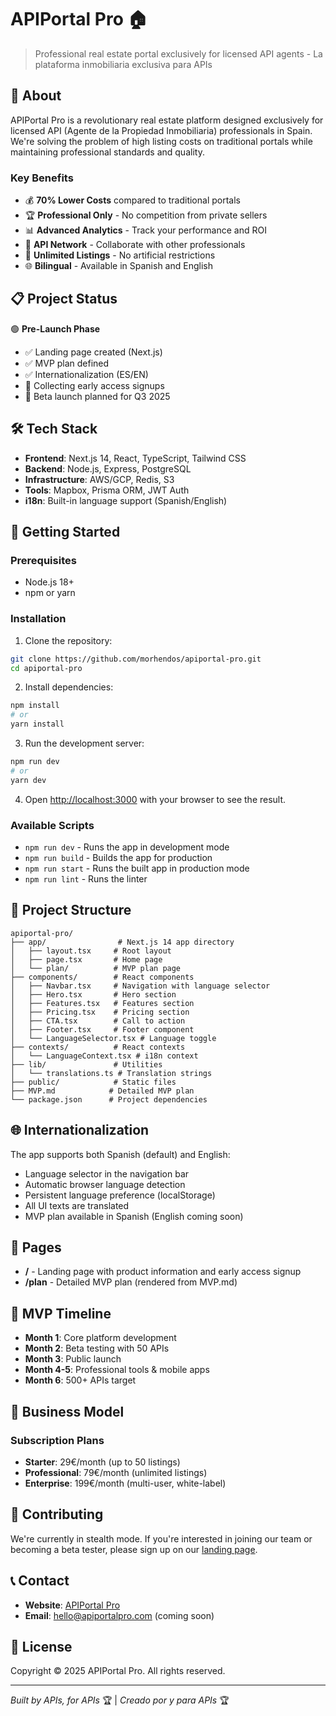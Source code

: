 # APIPortal Pro 🏠

> Professional real estate portal exclusively for licensed API agents - La plataforma inmobiliaria exclusiva para APIs

## 🚀 About

APIPortal Pro is a revolutionary real estate platform designed exclusively for licensed API (Agente de la Propiedad Inmobiliaria) professionals in Spain. We're solving the problem of high listing costs on traditional portals while maintaining professional standards and quality.

### Key Benefits
- 💰 **70% Lower Costs** compared to traditional portals
- 🏆 **Professional Only** - No competition from private sellers
- 📊 **Advanced Analytics** - Track your performance and ROI
- 🤝 **API Network** - Collaborate with other professionals
- 🚀 **Unlimited Listings** - No artificial restrictions
- 🌐 **Bilingual** - Available in Spanish and English

## 📋 Project Status

🟢 **Pre-Launch Phase**

- ✅ Landing page created (Next.js)
- ✅ MVP plan defined
- ✅ Internationalization (ES/EN)
- 🔄 Collecting early access signups
- 📅 Beta launch planned for Q3 2025

## 🛠 Tech Stack

- **Frontend**: Next.js 14, React, TypeScript, Tailwind CSS
- **Backend**: Node.js, Express, PostgreSQL
- **Infrastructure**: AWS/GCP, Redis, S3
- **Tools**: Mapbox, Prisma ORM, JWT Auth
- **i18n**: Built-in language support (Spanish/English)

## 🚀 Getting Started

### Prerequisites

- Node.js 18+ 
- npm or yarn

### Installation

1. Clone the repository:
```bash
git clone https://github.com/morhendos/apiportal-pro.git
cd apiportal-pro
```

2. Install dependencies:
```bash
npm install
# or
yarn install
```

3. Run the development server:
```bash
npm run dev
# or
yarn dev
```

4. Open [http://localhost:3000](http://localhost:3000) with your browser to see the result.

### Available Scripts

- `npm run dev` - Runs the app in development mode
- `npm run build` - Builds the app for production
- `npm run start` - Runs the built app in production mode
- `npm run lint` - Runs the linter

## 📁 Project Structure

```
apiportal-pro/
├── app/                # Next.js 14 app directory
│   ├── layout.tsx     # Root layout
│   ├── page.tsx       # Home page
│   └── plan/          # MVP plan page
├── components/        # React components
│   ├── Navbar.tsx     # Navigation with language selector
│   ├── Hero.tsx       # Hero section
│   ├── Features.tsx   # Features section
│   ├── Pricing.tsx    # Pricing section
│   ├── CTA.tsx        # Call to action
│   ├── Footer.tsx     # Footer component
│   └── LanguageSelector.tsx # Language toggle
├── contexts/          # React contexts
│   └── LanguageContext.tsx # i18n context
├── lib/               # Utilities
│   └── translations.ts # Translation strings
├── public/            # Static files
├── MVP.md            # Detailed MVP plan
└── package.json      # Project dependencies
```

## 🌐 Internationalization

The app supports both Spanish (default) and English:

- Language selector in the navigation bar
- Automatic browser language detection
- Persistent language preference (localStorage)
- All UI texts are translated
- MVP plan available in Spanish (English coming soon)

## 📄 Pages

- **/** - Landing page with product information and early access signup
- **/plan** - Detailed MVP plan (rendered from MVP.md)

## 🎯 MVP Timeline

- **Month 1**: Core platform development
- **Month 2**: Beta testing with 50 APIs
- **Month 3**: Public launch
- **Month 4-5**: Professional tools & mobile apps
- **Month 6**: 500+ APIs target

## 💼 Business Model

### Subscription Plans
- **Starter**: 29€/month (up to 50 listings)
- **Professional**: 79€/month (unlimited listings)
- **Enterprise**: 199€/month (multi-user, white-label)

## 🤝 Contributing

We're currently in stealth mode. If you're interested in joining our team or becoming a beta tester, please sign up on our [landing page](https://morhendos.github.io/apiportal-pro/).

## 📞 Contact

- **Website**: [APIPortal Pro](https://morhendos.github.io/apiportal-pro/)
- **Email**: hello@apiportalpro.com (coming soon)

## 📄 License

Copyright © 2025 APIPortal Pro. All rights reserved.

---

*Built by APIs, for APIs* 🏆 | *Creado por y para APIs* 🏆